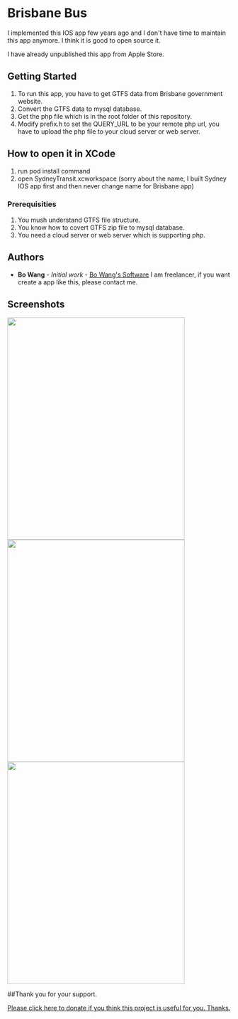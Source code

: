 # Brisbane Bus

I implemented this IOS app few years ago and I don't have time to maintain this app anymore. I think it is good to open source it.

I have already unpublished this app from Apple Store. 

## Getting Started

1. To run this app, you have to get GTFS data from Brisbane government website.
2. Convert the GTFS data to mysql database.
3. Get the php file which is in the root folder of this repository.
4. Modify prefix.h to set the QUERY_URL to be your remote php url, you have to upload the php file to your cloud server or web server.

## How to open it in XCode
1. run pod install command
2. open SydneyTransit.xcworkspace (sorry about the name, I built Sydney IOS app first and then never change name for Brisbane app)

### Prerequisities
1. You mush understand GTFS file structure.
2. You know how to covert GTFS zip file to mysql database.
3. You need a cloud server or web server which is supporting php.

## Authors

* **Bo Wang** - *Initial work* - [Bo Wang's Software](https://thebosoftware.com)
I am freelancer, if you want create a app like this, please contact me. 

## Screenshots
<img src="https://is1-ssl.mzstatic.com/image/thumb/Purple5/v4/ba/00/03/ba000363-ba15-4a63-f8db-b7aa0a3c389b/pr_source.png/0x0ss.jpg" width="400" height="500" />
<img src="https://is1-ssl.mzstatic.com/image/thumb/Purple7/v4/0c/a9/54/0ca954e5-908d-00ae-b0e1-3a5573828f98/pr_source.png/0x0ss.jpg" width="400" height="500" />
<img src="https://is1-ssl.mzstatic.com/image/thumb/Purple7/v4/19/12/4a/19124afa-a67f-31cf-ee36-4734580b2280/pr_source.png/0x0ss.jpg" width="400" height="500" />




##Thank you for your support.

<a href="https://www.paypal.com/cgi-bin/webscr?cmd=_donations&business=amos%2esoftware%40hotmail%2ecom&lc=AU&item_name=Bo%20Software&currency_code=AUD&bn=PP%2dDonationsBF%3abtn_donate_LG%2egif%3aNonHosted">Please click here to donate if you think this project is useful for you. Thanks.</a>
